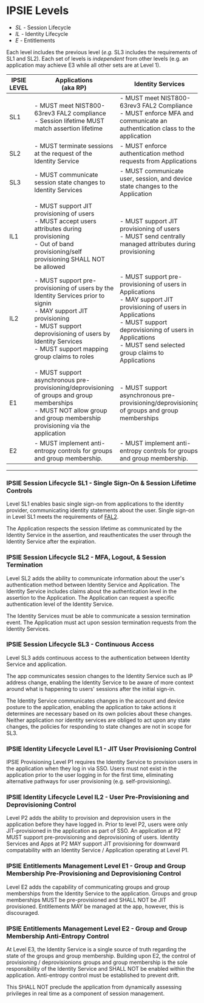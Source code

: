 # IPSIE Levels

- *SL* - Session Lifecycle
- *IL* - Identity Lifecycle
- *E* - Entitlements

Each level includes the previous level (_e.g._ SL3 includes the requirements of SL1 and SL2). Each set of levels is _independent_ from other levels (e.g. an application may achieve E3 while all other sets are at Level 1).

| IPSIE<br>LEVEL|   Applications<br>(aka RP)                                                 |  Identity Services                                                                                             |
|---------------|----------------------------------------------------------------------------|----------------------------------------------------------------------------------------------------------------|
| SL1           |   - MUST meet NIST800-63rev3 FAL2 compliance <br>- Session lifetime MUST match assertion lifetime | - MUST meet NIST800-63rev3 FAL2 Compliance <br> - MUST enforce MFA and communicate an authentication class to the application |
| SL2           |  - MUST terminate sessions at the request of the Identity Service| - MUST enforce authentication method requests from Applications |
| SL3           |  - MUST communicate session state changes to Identity Services | - MUST communicate user, session, and device state changes to the Application |
||||
| IL1           |  - MUST support JIT provisioning of users <br> - MUST accept users attributes during provisioning <br> - Out of band provisioning/self provisioning SHALL NOT be allowed | - MUST support JIT provisioning of users <br> - MUST send centrally managed attributes during provisioning |
| IL2           |  - MUST support pre-provisioning of users by the Identity Services prior to signin <br> - MAY support JIT  provisioning <br> - MUST support deprovisioning of users by Identity Services <br> - MUST support mapping group claims to roles | - MUST support pre-provisioning of users in Applications <br> - MAY support JIT provisioning of users in Applications <br> - MUST support deprovisioning of users in Applications <br> - MUST send selected group claims to Applications |
||||
| E1            | - MUST support asynchronous pre-provisioning/deprovisioning of groups and group memberships <br> - MUST NOT allow group and group membership provisioning via the application |  - MUST support asynchronous pre-provisioning/deprovisioning of groups and group memberships  |
| E2            | - MUST implement anti-entropy controls for groups and group membership.    | - MUST implement anti-entropy controls for groups and group membership.          |

-----
### IPSIE Session Lifecycle SL1 - Single Sign-On & Session Lifetime Controls

Level SL1 enables basic single sign-on from applications to the identity provider, communicating identity statements about the user. Single sign-on in Level SL1 meets the requirements of [FAL2](https://pages.nist.gov/800-63-4/sp800-63c/fal/).

The Application respects the session lifetime as communicated by the Identity Service in the assertion, and reauthenticates the user through the Identity Service after the expiration.

### IPSIE Session Lifecycle SL2 - MFA, Logout, & Session Termination
Level SL2 adds the ability to communicate information about the user's authentication method between Identity Service and Application. The Identity Service includes claims about the authentication level in the assertion to the Application. The Application can request a specific authentication level of the Identity Service.

The Identity Services must be able to communicate a session termination event.  The Application must act upon session termination requests from the Identity Services.

### IPSIE Session Lifecycle SL3 - Continuous Access

Level SL3 adds continuous access to the authentication between Identity Service and application.

The app communicates session changes to the Identity Service such as IP address change, enabling the Identity Service to be aware of more context around what is happening to users' sessions after the initial sign-in.

The Identity Service communicates changes in the account and device posture to the application, enabling the application to take actions it determines are necessary based on its own policies about these changes.  Neither application nor identity services are obliged to act upon any state changes, the policies for responding to state changes are not in scope for SL3.

### IPSIE Identity Lifecycle Level IL1 - JIT User Provisioning Control

IPSIE Provisioning Level P1 requires the Identity Service to provision users in the application when they log in via SSO. Users must not exist in the application prior to the user logging in for the first time, eliminating alternative pathways for user provisioning (e.g. self-provisioning).

### IPSIE Identity Lifecycle Level IL2 - User Pre-Provisioning and Deprovisioning Control 

Level P2 adds the ability to provision and deprovision users in the application before they have logged in. Prior to level P2, users were only JIT-provisioned in the application as part of SSO. An application at P2 MUST support pre-provisioning and deprovisioning of users.  Identity Services and Apps at P2 MAY support JIT provisioning for downward compatability with an Identity Service / Application operating at Level P1.

### IPSIE Entitlements Management Level E1 - Group and Group Membership Pre-Provisioning and Deprovisioning Control

Level E2 adds the capability of communicating groups and group memberships from the Identity Service to the application.  Groups and group memberships MUST be pre-provisioned and SHALL NOT be JIT provisioned.  Entitlements MAY be managed at the app, however, this is discouraged.  

### IPSIE Entitlements Management Level E2 - Group and Group Membership Anti-Entropy Control 

At Level E3, the Identity Service is a single source of truth regarding the state of the groups and group membership.  Building upon E2, the control of provisioning / deprovisionions groups and group membership is the sole responsibility of the Identity Service and SHALL NOT be enabled within the application. Anti-entropy control must be established to prevent drift. 

This SHALL NOT preclude the application from dynamically assessing privileges in real time as a component of session management.



